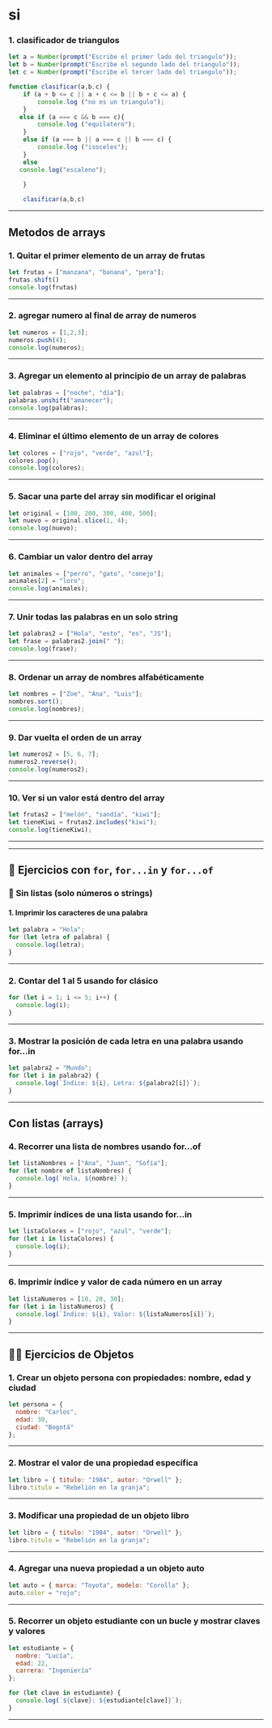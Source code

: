 # si
### 1. clasificador de triangulos
```javascript
let a = Number(prompt("Escribe el primer lado del triangulo"));
let b = Number(prompt("Escribe el segundo lado del triangulo"));
let c = Number(prompt("Escribe el tercer lado del triangulo"));

function clasificar(a,b,c) {
    if (a + b <= c || a + c <= b || b + c <= a) {
        console.log ("no es un triangulo");
    } 
   else if (a === c && b === c){
        console.log ("equilatero");
    }
    else if (a === b || a === c || b === c) {
        console.log ("isoceles");
    }
    else 
   console.log("escaleno"); 

    }
 
    clasificar(a,b,c)
```
---
Metodos de arrays
---
### 1. Quitar el primer elemento de un array de frutas
```javascript
let frutas = ["manzana", "banana", "pera"];
frutas.shift()
console.log(frutas)
```
---
### 2. agregar numero al final de array de numeros
```javascript
let numeros = [1,2,3];
numeros.push(4);
console.log(numeros);
```
---
### 3. Agregar un elemento al principio de un array de palabras
```javascript
let palabras = ["noche", "día"];
palabras.unshift("amanecer");
console.log(palabras);
```
---
### 4. Eliminar el último elemento de un array de colores
```javascript
let colores = ["rojo", "verde", "azul"];
colores.pop();
console.log(colores);
```
---
### 5. Sacar una parte del array sin modificar el original
```javascript
let original = [100, 200, 300, 400, 500];
let nuevo = original.slice(1, 4);
console.log(nuevo);
```
---
### 6. Cambiar un valor dentro del array
```javascript
let animales = ["perro", "gato", "conejo"];
animales[2] = "loro";
console.log(animales);
```
---
### 7. Unir todas las palabras en un solo string
```javascript
let palabras2 = ["Hola", "esto", "es", "JS"];
let frase = palabras2.join(" ");
console.log(frase);
```
---
### 8. Ordenar un array de nombres alfabéticamente
```javascript
let nombres = ["Zoe", "Ana", "Luis"];
nombres.sort();
console.log(nombres);
```
---
### 9.  Dar vuelta el orden de un array
```javascript
let numeros2 = [5, 6, 7];
numeros2.reverse();
console.log(numeros2);
```
---
### 10. Ver si un valor está dentro del array 
```javascript
let frutas2 = ["melón", "sandía", "kiwi"];
let tieneKiwi = frutas2.includes("kiwi");
console.log(tieneKiwi);
```
---
---

## 🔁 Ejercicios con `for`, `for...in` y `for...of`

### 🔹 Sin listas (solo números o strings)

#### 1. Imprimir los caracteres de una palabra

```javascript
let palabra = "Hola";
for (let letra of palabra) {
  console.log(letra);
}
```
---
### 2. Contar del 1 al 5 usando for clásico
```javascript
for (let i = 1; i <= 5; i++) {
  console.log(i);
}
```
---
### 3. Mostrar la posición de cada letra en una palabra usando for...in
```javascript
let palabra2 = "Mundo";
for (let i in palabra2) {
  console.log(`Índice: ${i}, Letra: ${palabra2[i]}`);
}
```
---
##  Con listas (arrays)
### 4. Recorrer una lista de nombres usando for...of
```javascript
let listaNombres = ["Ana", "Juan", "Sofía"];
for (let nombre of listaNombres) {
  console.log(`Hola, ${nombre}`);
}
```
---
### 5. Imprimir índices de una lista usando for...in
```javascript
let listaColores = ["rojo", "azul", "verde"];
for (let i in listaColores) {
  console.log(i);
}
```
---
### 6. Imprimir índice y valor de cada número en un array 
```javascript
let listaNumeros = [10, 20, 30];
for (let i in listaNumeros) {
  console.log(`Índice: ${i}, Valor: ${listaNumeros[i]}`);
}
```
----
## 🧑‍💻 Ejercicios de Objetos
### 1. Crear un objeto persona con propiedades: nombre, edad y ciudad
```javascript
let persona = {
  nombre: "Carlos",
  edad: 30,
  ciudad: "Bogotá"
};
```
---
### 2. Mostrar el valor de una propiedad específica
```javascript
let libro = { titulo: "1984", autor: "Orwell" };
libro.titulo = "Rebelión en la granja";
```
---
### 3. Modificar una propiedad de un objeto libro
```javascript
let libro = { titulo: "1984", autor: "Orwell" };
libro.titulo = "Rebelión en la granja";
```
---
### 4. Agregar una nueva propiedad a un objeto auto
```javascript
let auto = { marca: "Toyota", modelo: "Corolla" };
auto.color = "rojo";
```
---
### 5. Recorrer un objeto estudiante con un bucle y mostrar claves y valores
```javascript
let estudiante = {
  nombre: "Lucía",
  edad: 22,
  carrera: "Ingeniería"
};

for (let clave in estudiante) {
  console.log(`${clave}: ${estudiante[clave]}`);
}
```
---